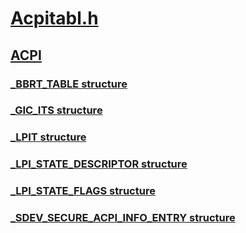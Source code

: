 # [Acpitabl.h](index.md)
## [ACPI](../_acpi/index.md)
### [_BBRT_TABLE structure](../acpitabl/ns-acpitabl-_bbrt_table.md)
### [_GIC_ITS structure](../acpitabl/ns-acpitabl-_gic_its.md)
### [_LPIT structure](../acpitabl/ns-acpitabl-_lpit.md)
### [_LPI_STATE_DESCRIPTOR structure](../acpitabl/ns-acpitabl-_lpi_state_descriptor.md)
### [_LPI_STATE_FLAGS structure](../acpitabl/ns-acpitabl-_lpi_state_flags.md)
### [_SDEV_SECURE_ACPI_INFO_ENTRY structure](../acpitabl/ns-acpitabl-_sdev_secure_acpi_info_entry.md)
